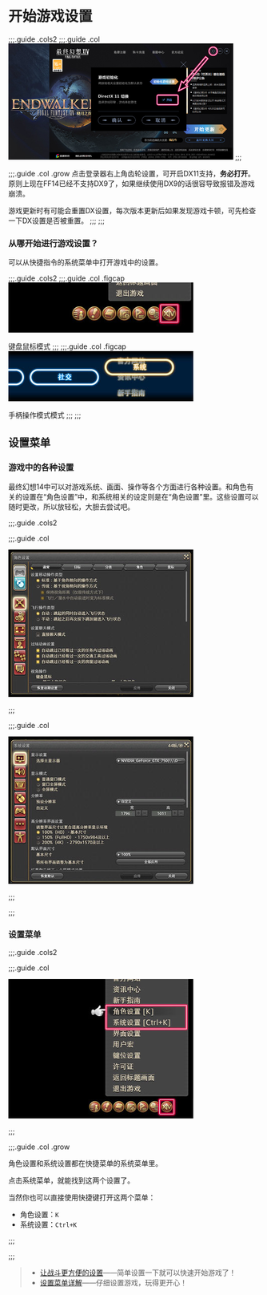 # 开始游戏设置

;;;.guide .cols2
;;;.guide .col
<img src="./config.assets/dx9.jpg" width="450px" />
;;;

;;;.guide .col .grow
点击登录器右上角齿轮设置，可开启DX11支持，**务必打开**。原则上现在FF14已经不支持DX9了，如果继续使用DX9的话很容导致报错及游戏崩溃。

游戏更新时有可能会重置DX设置，每次版本更新后如果发现游戏卡顿，可先检查一下DX设置是否被重置。
;;;
;;;

### 从哪开始进行游戏设置？

可以从快捷指令的系统菜单中打开游戏中的设置。

;;;.guide .cols2
;;;.guide .col .figcap
![](./config.assets/ae2b67f5c2b7e20bed76fa367ae35eacad082d.jpg)

键盘鼠标模式
;;;
;;;.guide .col .figcap
![](./config.assets/3cca8032b9a960c39a0981d7c630eca71f154d.jpg)

手柄操作模式模式
;;;
;;;

## 设置菜单

### 游戏中的各种设置

最终幻想14中可以对游戏系统、画面、操作等各个方面进行各种设置。和角色有关的设置在“角色设置”中，和系统相关的设定则是在“角色设置”里。这些设置可以随时更改，所以放轻松，大胆去尝试吧。

;;;.guide .cols2

;;;.guide .col

![](./config.assets/f61370355b8801c26798590ba1ba3245f1d801.jpg)

;;;

;;;.guide .col

![](./config.assets/c34011e1336e567c921fd4b50b29193916c383.jpg)

;;;

;;;

### 设置菜单

;;;.guide .cols2

;;;.guide .col

![](./config.assets/a8f73b981a9dcdfb4f1ac88938bfc9db1fd6f9.jpg)

;;;

;;;.guide .col .grow

角色设置和系统设置都在快捷菜单的系统菜单里。

点击系统菜单，就能找到这两个设置了。

当然你也可以直接使用快捷键打开这两个菜单：

* 角色设置：`K`
* 系统设置：`Ctrl+K`

;;;

;;;

> * [让战斗更方便的设置](/ui/config.md)——简单设置一下就可以快速开始游戏了！
> * [设置菜单详解](/basic/config.md)——仔细设置游戏，玩得更开心！